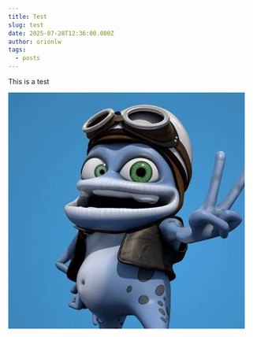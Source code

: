 ```yaml
---
title: Test
slug: test
date: 2025-07-28T12:36:00.000Z
author: orionlw
tags:
  - posts
---
```

This is a test 



![](images.webp)
